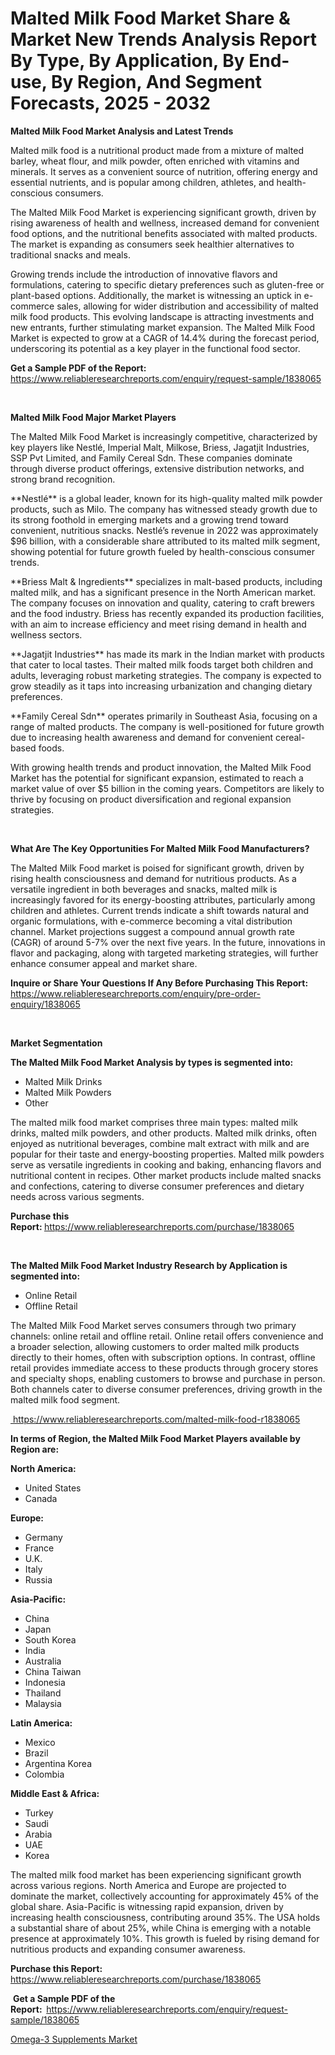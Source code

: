 <p><h1>Malted Milk Food Market Share & Market New Trends Analysis Report By Type, By Application, By End-use, By Region, And Segment Forecasts, 2025 - 2032</h1></p><p><strong>Malted Milk Food Market Analysis and Latest Trends</strong></p>
<p><p>Malted milk food is a nutritional product made from a mixture of malted barley, wheat flour, and milk powder, often enriched with vitamins and minerals. It serves as a convenient source of nutrition, offering energy and essential nutrients, and is popular among children, athletes, and health-conscious consumers. </p><p>The Malted Milk Food Market is experiencing significant growth, driven by rising awareness of health and wellness, increased demand for convenient food options, and the nutritional benefits associated with malted products. The market is expanding as consumers seek healthier alternatives to traditional snacks and meals. </p><p>Growing trends include the introduction of innovative flavors and formulations, catering to specific dietary preferences such as gluten-free or plant-based options. Additionally, the market is witnessing an uptick in e-commerce sales, allowing for wider distribution and accessibility of malted milk food products. This evolving landscape is attracting investments and new entrants, further stimulating market expansion. The Malted Milk Food Market is expected to grow at a CAGR of 14.4% during the forecast period, underscoring its potential as a key player in the functional food sector.</p></p>
<p><strong>Get a Sample PDF of the Report:&nbsp;</strong> <a href="https://www.reliableresearchreports.com/enquiry/request-sample/1838065?utm_campaign=2797&utm_medium=2&utm_source=Github&utm_content=ia&utm_term=07042025&utm_id=malted-milk-food">https://www.reliableresearchreports.com/enquiry/request-sample/1838065</a></p>
<p>&nbsp;</p>
<p><strong>Malted Milk Food Major Market Players</strong></p>
<p><p>The Malted Milk Food Market is increasingly competitive, characterized by key players like Nestlé, Imperial Malt, Milkose, Briess, Jagatjit Industries, SSP Pvt Limited, and Family Cereal Sdn. These companies dominate through diverse product offerings, extensive distribution networks, and strong brand recognition.</p><p>**Nestlé** is a global leader, known for its high-quality malted milk powder products, such as Milo. The company has witnessed steady growth due to its strong foothold in emerging markets and a growing trend toward convenient, nutritious snacks. Nestlé’s revenue in 2022 was approximately $96 billion, with a considerable share attributed to its malted milk segment, showing potential for future growth fueled by health-conscious consumer trends.</p><p>**Briess Malt & Ingredients** specializes in malt-based products, including malted milk, and has a significant presence in the North American market. The company focuses on innovation and quality, catering to craft brewers and the food industry. Briess has recently expanded its production facilities, with an aim to increase efficiency and meet rising demand in health and wellness sectors.</p><p>**Jagatjit Industries** has made its mark in the Indian market with products that cater to local tastes. Their malted milk foods target both children and adults, leveraging robust marketing strategies. The company is expected to grow steadily as it taps into increasing urbanization and changing dietary preferences.</p><p>**Family Cereal Sdn** operates primarily in Southeast Asia, focusing on a range of malted products. The company is well-positioned for future growth due to increasing health awareness and demand for convenient cereal-based foods.</p><p>With growing health trends and product innovation, the Malted Milk Food Market has the potential for significant expansion, estimated to reach a market value of over $5 billion in the coming years. Competitors are likely to thrive by focusing on product diversification and regional expansion strategies.</p></p>
<p>&nbsp;</p>
<p><strong>What Are The Key Opportunities For Malted Milk Food Manufacturers?</strong></p>
<p><p>The Malted Milk Food market is poised for significant growth, driven by rising health consciousness and demand for nutritious products. As a versatile ingredient in both beverages and snacks, malted milk is increasingly favored for its energy-boosting attributes, particularly among children and athletes. Current trends indicate a shift towards natural and organic formulations, with e-commerce becoming a vital distribution channel. Market projections suggest a compound annual growth rate (CAGR) of around 5-7% over the next five years. In the future, innovations in flavor and packaging, along with targeted marketing strategies, will further enhance consumer appeal and market share.</p></p>
<p><strong>Inquire or Share Your Questions If Any Before Purchasing This Report:</strong> <a href="https://www.reliableresearchreports.com/enquiry/pre-order-enquiry/1838065?utm_campaign=2797&utm_medium=2&utm_source=Github&utm_content=ia&utm_term=07042025&utm_id=malted-milk-food">https://www.reliableresearchreports.com/enquiry/pre-order-enquiry/1838065</a></p>
<p>&nbsp;</p>
<p><strong>Market Segmentation</strong></p>
<p><strong>The Malted Milk Food Market Analysis by types is segmented into:</strong></p>
<p><ul><li>Malted Milk Drinks</li><li>Malted Milk Powders</li><li>Other</li></ul></p>
<p><p>The malted milk food market comprises three main types: malted milk drinks, malted milk powders, and other products. Malted milk drinks, often enjoyed as nutritional beverages, combine malt extract with milk and are popular for their taste and energy-boosting properties. Malted milk powders serve as versatile ingredients in cooking and baking, enhancing flavors and nutritional content in recipes. Other market products include malted snacks and confections, catering to diverse consumer preferences and dietary needs across various segments.</p></p>
<p><strong>Purchase this Report:&nbsp;</strong><a href="https://www.reliableresearchreports.com/purchase/1838065?utm_campaign=2797&utm_medium=2&utm_source=Github&utm_content=ia&utm_term=07042025&utm_id=malted-milk-food">https://www.reliableresearchreports.com/purchase/1838065</a></p>
<p>&nbsp;</p>
<p><strong>The Malted Milk Food Market Industry Research by Application is segmented into:</strong></p>
<p><ul><li>Online Retail</li><li>Offline Retail</li></ul></p>
<p><p>The Malted Milk Food Market serves consumers through two primary channels: online retail and offline retail. Online retail offers convenience and a broader selection, allowing customers to order malted milk products directly to their homes, often with subscription options. In contrast, offline retail provides immediate access to these products through grocery stores and specialty shops, enabling customers to browse and purchase in person. Both channels cater to diverse consumer preferences, driving growth in the malted milk food segment.</p></p>
<p><a href="https://www.reliableresearchreports.com/malted-milk-food-r1838065?utm_campaign=2797&utm_medium=2&utm_source=Github&utm_content=ia&utm_term=07042025&utm_id=malted-milk-food">&nbsp;https://www.reliableresearchreports.com/malted-milk-food-r1838065</a></p>
<p><strong>In terms of Region, the Malted Milk Food Market Players available by Region are:</strong></p>
<p>
    <p> <strong> North America: </strong>
        <ul>
            <li>United States</li>
            <li>Canada</li>
        </ul>
        </p> 
    <p> <strong> Europe: </strong>
        <ul>
            <li>Germany</li>
            <li>France</li>
            <li>U.K.</li>
            <li>Italy</li>
            <li>Russia</li>
        </ul>
        </p> 
    <p> <strong> Asia-Pacific: </strong>
        <ul>
            <li>China</li>
            <li>Japan</li>
            <li>South Korea</li>
            <li>India</li>
            <li>Australia</li>
            <li>China Taiwan</li>
            <li>Indonesia</li>
            <li>Thailand</li>
            <li>Malaysia</li>
        </ul>
        </p> 
    <p> <strong> Latin America: </strong>
        <ul>
            <li>Mexico</li>
            <li>Brazil</li>
            <li>Argentina Korea</li>
            <li>Colombia</li>
        </ul>
        </p> 
    <p> <strong> Middle East & Africa: </strong>
        <ul>
            <li>Turkey</li>
            <li>Saudi</li>
            <li>Arabia</li>
            <li>UAE</li>
            <li>Korea</li>
        </ul>
    </p>
    </p>
<p><p>The malted milk food market has been experiencing significant growth across various regions. North America and Europe are projected to dominate the market, collectively accounting for approximately 45% of the global share. Asia-Pacific is witnessing rapid expansion, driven by increasing health consciousness, contributing around 35%. The USA holds a substantial share of about 25%, while China is emerging with a notable presence at approximately 10%. This growth is fueled by rising demand for nutritious products and expanding consumer awareness.</p></p>
<p><strong>Purchase this Report: </strong><a href="https://www.reliableresearchreports.com/purchase/1838065?utm_campaign=2797&utm_medium=2&utm_source=Github&utm_content=ia&utm_term=07042025&utm_id=malted-milk-food">https://www.reliableresearchreports.com/purchase/1838065</a></p>
<p>&nbsp;<strong>Get a Sample PDF of the Report:&nbsp;&nbsp;</strong><a href="https://www.reliableresearchreports.com/enquiry/request-sample/1838065?utm_campaign=2797&utm_medium=2&utm_source=Github&utm_content=ia&utm_term=07042025&utm_id=malted-milk-food">https://www.reliableresearchreports.com/enquiry/request-sample/1838065</a></p>
<p><strong></strong></p>
<p><p><a href="https://github.com/bholdsfofie/Market-Research-Report-List-1/blob/main/omega-3-supplements-market.md?utm_campaign=2797&utm_medium=2&utm_source=Github&utm_content=ia&utm_term=07042025&utm_id=malted-milk-food">Omega-3 Supplements Market</a></p></p>